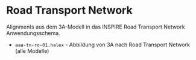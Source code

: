 Road Transport Network
======================

Alignments aus dem 3A-Modell in das INSPIRE Road Transport Network Anwendungsschema.

- `aaa-tn-ro-01.halex` - Abbildung von 3A nach Road Transport Network (alle Modelle)

